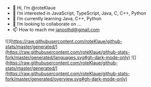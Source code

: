 - 👋 Hi, I’m @roteKlaue
- 👀 I’m interested in JavaScript, TypeScript, Java, C, C++, Python
- 🌱 I’m currently learning Java, C++, Python
- 💞️ I’m looking to collaborate on ...
- 📫 How to reach me janoolhd@gmail.com

<!---
roteKlaue/roteKlaue is a ✨ special ✨ repository because its `README.md` (this file) appears on your GitHub profile.
You can click the Preview link to take a look at your changes.
--->

![](https://raw.githubusercontent.com/roteKlaue/github-stats/master/generated/](https://raw.githubusercontent.com/roteKlaue/github-stats-fork/master/generated/languages.svg#gh-dark-mode-only)
![](https://raw.githubusercontent.com/roteKlaue/github-stats/master/generated/](https://raw.githubusercontent.com/roteKlaue/github-stats-fork/master/generated/overview.svg#gh-dark-mode-only)
